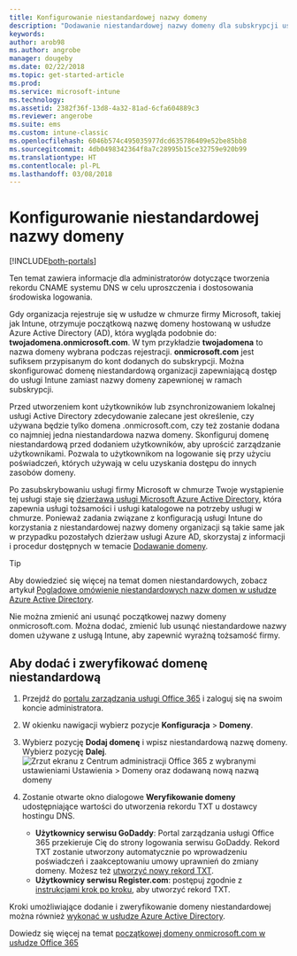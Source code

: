```yaml
---
title: Konfigurowanie niestandardowej nazwy domeny
description: "Dodawanie niestandardowej nazwy domeny dla subskrypcji usługi Intune"
keywords: 
author: arob98
ms.author: angrobe
manager: dougeby
ms.date: 02/22/2018
ms.topic: get-started-article
ms.prod: 
ms.service: microsoft-intune
ms.technology: 
ms.assetid: 2382f36f-13d8-4a32-81ad-6cfa604889c3
ms.reviewer: angerobe
ms.suite: ems
ms.custom: intune-classic
ms.openlocfilehash: 6046b574c495035977dcd635786409e52be85bb8
ms.sourcegitcommit: 4db0498342364f8a7c28995b15ce32759e920b99
ms.translationtype: HT
ms.contentlocale: pl-PL
ms.lasthandoff: 03/08/2018
---
```

# <a name="configure-a-custom-domain-name"></a>Konfigurowanie niestandardowej nazwy domeny

[!INCLUDE[both-portals](./includes/note-for-both-portals.md)]

Ten temat zawiera informacje dla administratorów dotyczące tworzenia rekordu CNAME systemu DNS w celu uproszczenia i dostosowania środowiska logowania.

Gdy organizacja rejestruje się w usłudze w chmurze firmy Microsoft, takiej jak Intune, otrzymuje początkową nazwę domeny hostowaną w usłudze Azure Active Directory (AD), która wygląda podobnie do: **twojadomena.onmicrosoft.com**. W tym przykładzie **twojadomena** to nazwa domeny wybrana podczas rejestracji. **onmicrosoft.com** jest sufiksem przypisanym do kont dodanych do subskrypcji. Można skonfigurować domenę niestandardową organizacji zapewniającą dostęp do usługi Intune zamiast nazwy domeny zapewnionej w ramach subskrypcji.

Przed utworzeniem kont użytkowników lub zsynchronizowaniem lokalnej usługi Active Directory zdecydowanie zalecane jest określenie, czy używana będzie tylko domena .onmicrosoft.com, czy też zostanie dodana co najmniej jedna niestandardowa nazwa domeny. Skonfiguruj domenę niestandardową przed dodaniem użytkowników, aby uprościć zarządzanie użytkownikami. Pozwala to użytkownikom na logowanie się przy użyciu poświadczeń, których używają w celu uzyskania dostępu do innych zasobów domeny.

Po zasubskrybowaniu usługi firmy Microsoft w chmurze Twoje wystąpienie tej usługi staje się [dzierżawą usługi Microsoft Azure Active Directory](http://technet.microsoft.com/library/jj573650.aspx#BKMK_WhatIsAnAzureADTenant), która zapewnia usługi tożsamości i usługi katalogowe na potrzeby usługi w chmurze. Ponieważ zadania związane z konfiguracją usługi Intune do korzystania z niestandardowej nazwy domeny organizacji są takie same jak w przypadku pozostałych dzierżaw usługi Azure AD, skorzystaj z informacji i procedur dostępnych w temacie [Dodawanie domeny](https://azure.microsoft.com/documentation/articles/active-directory-add-domain/).

> [!TIP]
> Aby dowiedzieć się więcej na temat domen niestandardowych, zobacz artykuł [Poglądowe omówienie niestandardowych nazw domen w usłudze Azure Active Directory](https://azure.microsoft.com/documentation/articles/active-directory-add-domain-concepts/).

Nie można zmienić ani usunąć początkowej nazwy domeny onmicrosoft.com. Można dodać, zmienić lub usunąć niestandardowe nazwy domen używane z usługą Intune, aby zapewnić wyraźną tożsamość firmy.

## <a name="to-add-and-verify-your-custom-domain"></a>Aby dodać i zweryfikować domenę niestandardową

1. Przejdź do [portalu zarządzania usługi Office 365](https://portal.office.com/Admin/Default.aspx) i zaloguj się na swoim koncie administratora.

2. W okienku nawigacji wybierz pozycje **Konfiguracja** &gt; **Domeny**.

3. Wybierz pozycję **Dodaj domenę** i wpisz niestandardową nazwę domeny. Wybierz pozycję **Dalej**.
   ![Zrzut ekranu z Centrum administracji Office 365 z wybranymi ustawieniami Ustawienia > Domeny oraz dodawaną nową nazwą domeny](./media/domain-custom-add.png)
4. Zostanie otwarte okno dialogowe **Weryfikowanie domeny** udostępniające wartości do utworzenia rekordu TXT u dostawcy hostingu DNS.
    - **Użytkownicy serwisu GoDaddy**: Portal zarządzania usługi Office 365 przekieruje Cię do strony logowania serwisu GoDaddy. Rekord TXT zostanie utworzony automatycznie po wprowadzeniu poświadczeń i zaakceptowaniu umowy uprawnień do zmiany domeny. Możesz też [utworzyć nowy rekord TXT](https://support.office.com/article/Create-DNS-records-at-GoDaddy-for-Office-365-f40a9185-b6d5-4a80-bb31-aa3bb0cab48a).
    - **Użytkownicy serwisu Register.com**: postępuj zgodnie z [instrukcjami krok po kroku](https://support.office.com/article/Create-DNS-records-at-Register-com-for-Office-365-55bd8c38-3316-48ae-a368-4959b2c1684e#BKMK_verify), aby utworzyć rekord TXT.

Kroki umożliwiające dodanie i zweryfikowanie domeny niestandardowej można również [wykonać w usłudze Azure Active Directory](https://azure.microsoft.com/documentation/articles/active-directory-add-domain/).

Dowiedz się więcej na temat [początkowej domeny onmicrosoft.com w usłudze Office 365](https://support.office.com/article/About-your-initial-onmicrosoft-com-domain-in-Office-365-B9FC3018-8844-43F3-8DB1-1B3A8E9CFD5A)
